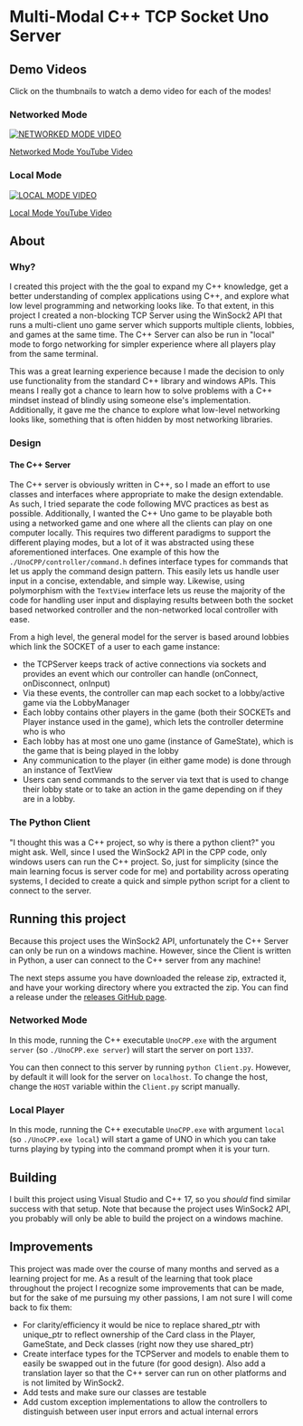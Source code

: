 # Multi-Modal C++ TCP Socket Uno Server
## Demo Videos
Click on the thumbnails to watch a demo video for each of the modes!
### Networked Mode
[![NETWORKED MODE VIDEO](https://img.youtube.com/vi/0m9v5iwZ0AU/0.jpg)](https://www.youtube.com/watch?v=0m9v5iwZ0AU&list=PLiNsRg8Y2Zs21uPbsQfBDqgWwx87OYVkA&index=1)

[Networked Mode YouTube Video](https://www.youtube.com/watch?v=0m9v5iwZ0AU&list=PLiNsRg8Y2Zs21uPbsQfBDqgWwx87OYVkA&index=1)

### Local Mode
[![LOCAL MODE VIDEO](https://img.youtube.com/vi/XiHzQRQydKs/0.jpg)](https://www.youtube.com/watch?v=XiHzQRQydKs&list=PLiNsRg8Y2Zs21uPbsQfBDqgWwx87OYVkA&index=2)

[Local Mode YouTube Video](https://www.youtube.com/watch?v=XiHzQRQydKs&list=PLiNsRg8Y2Zs21uPbsQfBDqgWwx87OYVkA&index=2)

## About
### Why?
I created this project with the the goal to expand my C++ knowledge, get a better understanding of complex applications using C++, and explore what low level programming and networking looks like. To that extent, in this project I created a non-blocking TCP Server using the WinSock2 API that runs a multi-client uno game server which supports multiple clients, lobbies, and games at the same time. The C++ Server can also be run in "local" mode to forgo networking for simpler experience where all players play from the same terminal.

This was a great learning experience because I made the decision to only use functionality from the standard C++ library and windows APIs. This means I really got a chance to learn how to solve problems with a C++ mindset instead of blindly using someone else's implementation. Additionally, it gave me the chance to explore what low-level networking looks like, something that is often hidden by most networking libraries.

### Design
#### The C++ Server
The C++ server is obviously written in C++, so I made an effort to use classes and interfaces where appropriate to make the design extendable. As such, I tried separate the code following MVC practices as best as possible. Additionally, I wanted the C++ Uno game to be playable both using a networked game and one where all the clients can play on one computer locally. This requires two different paradigms to support the different playing modes, but a lot of it was abstracted using these aforementioned interfaces. One example of this how the `./UnoCPP/controller/command.h` defines interface types for commands that let us apply the command design pattern. This easily lets us handle user input in a concise, extendable, and simple way. Likewise, using polymorphism with the `TextView` interface lets us reuse the majority of the code for handling user input and displaying results between both the socket based networked controller and the non-networked local controller with ease.

From a high level, the general model for the server is based around lobbies which link the SOCKET of a user to each game instance:
- the TCPServer keeps track of active connections via sockets and provides an event which our controller can handle (onConnect, onDisconnect, onInput)
- Via these events, the controller can map each socket to a lobby/active game via the LobbyManager
- Each lobby contains other players in the game (both their SOCKETs and Player instance used in the game), which lets the controller determine who is who
- Each lobby has at most one uno game (instance of GameState), which is the game that is being played in the lobby
- Any communication to the player (in either game mode) is done through an instance of TextView
- Users can send commands to the server via text that is used to change their lobby state or to take an action in the game depending on if they are in a lobby.

### The Python Client
"I thought this was a C++ project, so why is there a python client?" you might ask. Well, since I used the WinSock2 API in the CPP code, only windows users can run the C++ project. So, just for simplicity (since the main learning focus is server code for me) and portability across operating systems, I decided to create a quick and simple python script for a client to connect to the server.

## Running this project
Because this project uses the WinSock2 API, unfortunately the C++ Server can only be run on a windows machine. However, since the Client is written in Python, a user can connect to the C++ server from any machine! 

The next steps assume you have downloaded the release zip, extracted it, and have your working directory where you extracted the zip. You can find a release under the [releases GitHub page](https://github.com/ALearningCurve/Uno/releases). 

### Networked Mode
In this mode, running the C++ executable `UnoCPP.exe` with the argument `server`  (so `./UnoCPP.exe server`) will start the server on port `1337`.

You can then connect to this server by running `python Client.py`. However, by default it will look for the server on `localhost`. To change the host, change the `HOST` variable within the `Client.py` script manually.

### Local Player
In this mode, running the C++ executable `UnoCPP.exe` with argument `local` (so `./UnoCPP.exe local`) will start a game of UNO in which you can take turns playing by typing into the command prompt when it is your turn.

## Building
I built this project using Visual Studio and C++ 17, so you *should* find similar success with that setup. Note that because the project uses WinSock2 API, you probably will only be able to build the project on a windows machine.

## Improvements
This project was made over the course of many months and served as a learning project for me. As a result of the learning that took place throughout the project I recognize some improvements that can be made, but for the sake of me pursuing my other passions, I am not sure I will come back to fix them:
- For clarity/efficiency it would be nice to replace shared_ptr with unique_ptr to reflect ownership of the Card class in the Player, GameState, and Deck classes (right now they use shared_ptr)
- Create interface types for the TCPServer and models to enable them to easily be swapped out in the future (for good design). Also add a translation layer so that the C++ server can run on other platforms and is not limited by WinSock2.
- Add tests and make sure our classes are testable
- Add custom exception implementations to allow the controllers to distinguish between user input errors and actual internal errors

